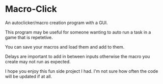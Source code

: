 # Macro-Click
 An autoclicker/macro creation program with a GUI.

 This program may be useful for someone wanting to auto run a task in a game that is repetetive.
 
 You can save your macros and load them and add to them.

 Delays are important to add in between inputs otherwise the macro you create may not run as expected.

 I hope you enjoy this fun side project I had. I'm not sure how often the code will be updated if at all.

